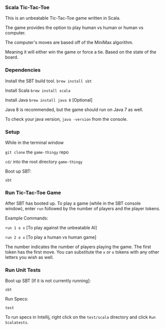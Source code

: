 ### Scala Tic-Tac-Toe
This is an unbeatable Tic-Tac-Toe game written in Scala.

The game provides the option to play human vs human or human vs computer.

The computer's moves are based off of the MiniMax algorithm.

Meaning it will either win the game or force a tie. Based on the state of the board.

### Dependencies
Install the SBT build tool.
`brew install sbt`

Install Scala
`brew install scala`

Install Java
`brew install java 8` [Optional]

Java 8 is recommended, but the game should run on Java 7 as well.

To check your java version, `java -version` from the console.

### Setup

While in the terminal window

`git clone` the `game-thingy` repo

`cd/` into the root directory `game-thingy`

Boot up SBT:

`sbt`

### Run Tic-Tac-Toe Game
After SBT has booted up. To play a game (while in the SBT console window), enter `run` followed by the number of players and the player tokens.

Example Commands:

`run 1 o x`  [To play against the unbeatable AI]

`run 2 o x`  [To play a human vs human game]

The number indicates the number of players playing the game. The first token has the first move. You can substitute the `x` or `o` tokens with any other letters you wish as well.

### Run Unit Tests

Boot up SBT [If it is not currently running]:

`sbt`

Run Specs:

`test`

To run specs in Intellij, right click on the `test/scala` directory and click `Run Scalatests`.
